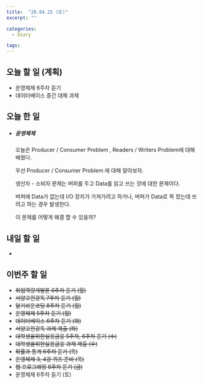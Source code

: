 ```yaml
---
title:  "20.04.25 (토)"
excerpt: ""

categories:
  - Diary

tags:
---
```


## 오늘 할 일 (계획)

- 운영체제 6주차 듣기
- 데이터베이스 중간 대체 과제


## 오늘 한 일

- ##### 운영체제

  오늘은 Producer / Consumer Problem , Readers / Writers Problem에 대해 배웠다.

  우선 Producer / Consumer Problem 에 대해 알아보자.

  생산자 - 소비자 문제는 버퍼를 두고 Data를 읽고 쓰는 것에 대한 문제이다.

  버퍼에 Data가 없는데 I/O 장치가 가져가려고 하거나, 버퍼가 Data로 꽉 찼는데 쓰려고 하는 경우 발생한다.

  이 문제를 어떻게 해결 할 수 있을까? 

## 내일 할 일

- 


## 이번주 할 일

- ~~취업역량개발론 6주차 듣기 (월)~~
- ~~서양고전강독 7주차 듣기 (월)~~
- ~~알기쉬운코딩 8주차 듣기 (월)~~
- ~~운영체제 5주차 듣기 (월)~~
- ~~데이터베이스 6주차 듣기 (화)~~
- ~~서양고전강독 과제 제출 (화)~~
- ~~대학생을위한실용금융 5주차, 6주차 듣기 (수)~~
- ~~대학생을위한실용금융 과제 제출 (수)~~
- ~~확률과 통계 6주차 듣기 (목)~~
- ~~운영체제 3, 4강 퀴즈 준비 (목)~~
- ~~웹 프로그래밍 6주차 듣기 (금)~~
- 운영체제 6주차 듣기 (토)